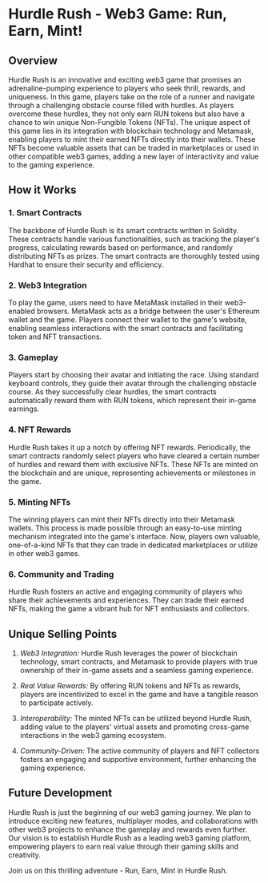 # Hurdle Rush - Web3 Game: Run, Earn, Mint!

## Overview

Hurdle Rush is an innovative and exciting web3 game that promises an adrenaline-pumping experience to players who seek thrill, rewards, and uniqueness. In this game, players take on the role of a runner and navigate through a challenging obstacle course filled with hurdles. As players overcome these hurdles, they not only earn RUN tokens but also have a chance to win unique Non-Fungible Tokens (NFTs). The unique aspect of this game lies in its integration with blockchain technology and Metamask, enabling players to mint their earned NFTs directly into their wallets. These NFTs become valuable assets that can be traded in marketplaces or used in other compatible web3 games, adding a new layer of interactivity and value to the gaming experience.

## How it Works

### 1. Smart Contracts

The backbone of Hurdle Rush is its smart contracts written in Solidity. These contracts handle various functionalities, such as tracking the player's progress, calculating rewards based on performance, and randomly distributing NFTs as prizes. The smart contracts are thoroughly tested using Hardhat to ensure their security and efficiency.

### 2. Web3 Integration

To play the game, users need to have MetaMask installed in their web3-enabled browsers. MetaMask acts as a bridge between the user's Ethereum wallet and the game. Players connect their wallet to the game's website, enabling seamless interactions with the smart contracts and facilitating token and NFT transactions.

### 3. Gameplay

Players start by choosing their avatar and initiating the race. Using standard keyboard controls, they guide their avatar through the challenging obstacle course. As they successfully clear hurdles, the smart contracts automatically reward them with RUN tokens, which represent their in-game earnings.

### 4. NFT Rewards

Hurdle Rush takes it up a notch by offering NFT rewards. Periodically, the smart contracts randomly select players who have cleared a certain number of hurdles and reward them with exclusive NFTs. These NFTs are minted on the blockchain and are unique, representing achievements or milestones in the game.

### 5. Minting NFTs

The winning players can mint their NFTs directly into their Metamask wallets. This process is made possible through an easy-to-use minting mechanism integrated into the game's interface. Now, players own valuable, one-of-a-kind NFTs that they can trade in dedicated marketplaces or utilize in other web3 games.

### 6. Community and Trading

Hurdle Rush fosters an active and engaging community of players who share their achievements and experiences. They can trade their earned NFTs, making the game a vibrant hub for NFT enthusiasts and collectors.

## Unique Selling Points

1. *Web3 Integration:* Hurdle Rush leverages the power of blockchain technology, smart contracts, and Metamask to provide players with true ownership of their in-game assets and a seamless gaming experience.

2. *Real Value Rewards:* By offering RUN tokens and NFTs as rewards, players are incentivized to excel in the game and have a tangible reason to participate actively.

3. *Interoperability:* The minted NFTs can be utilized beyond Hurdle Rush, adding value to the players' virtual assets and promoting cross-game interactions in the web3 gaming ecosystem.

4. *Community-Driven:* The active community of players and NFT collectors fosters an engaging and supportive environment, further enhancing the gaming experience.

## Future Development

Hurdle Rush is just the beginning of our web3 gaming journey. We plan to introduce exciting new features, multiplayer modes, and collaborations with other web3 projects to enhance the gameplay and rewards even further. Our vision is to establish Hurdle Rush as a leading web3 gaming platform, empowering players to earn real value through their gaming skills and creativity.

Join us on this thrilling adventure - Run, Earn, Mint in Hurdle Rush.
